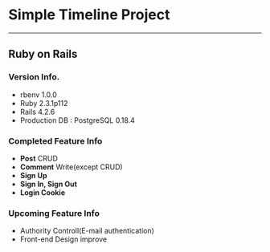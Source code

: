 # Simple Timeline Project
---

## Ruby on Rails

### Version Info.
- rbenv 1.0.0
- Ruby 2.3.1p112
- Rails 4.2.6
- Production DB : PostgreSQL 0.18.4

### Completed Feature Info
- __Post__ CRUD
- __Comment__ Write(except CRUD)
- __Sign Up__
- __Sign In, Sign Out__
- __Login Cookie__

### Upcoming Feature Info
- Authority Controll(E-mail authentication)
- Front-end Design improve
